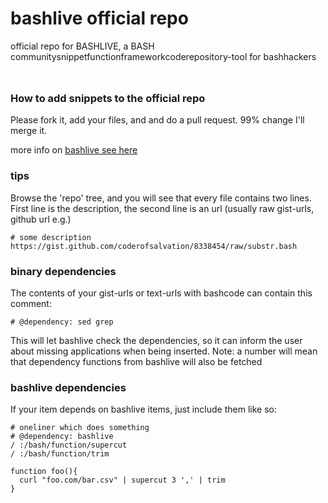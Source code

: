bashlive official repo
======================
official repo for BASHLIVE, a BASH communitysnippetfunctionframeworkcoderepository-tool for bashhackers

<img alt="" src="http://2webapp.com/bashlive/bashlive.png" style="height:0.8em"/>

### How to add snippets to the official repo

Please fork it, add your files, and and do a pull request.
99% change I'll merge it.

more info on [bashlive see here](http://2webapp.com/bashlive)

### tips 
Browse the 'repo' tree, and you will see that every file contains two lines.
First line is the description, the second line is an url (usually raw gist-urls, github url e.g.)

    # some description
    https://gist.github.com/coderofsalvation/8338454/raw/substr.bash

### binary dependencies 
The contents of your gist-urls or text-urls with bashcode can contain this comment:

    # @dependency: sed grep

This will let bashlive check the dependencies, so it can inform the user about missing applications when being inserted.
Note: a number will mean that dependency functions from bashlive will also be fetched

### bashlive dependencies

If your item depends on bashlive items, just include them like so:

    # oneliner which does something 
    # @dependency: bashlive
    / :/bash/function/supercut
    / :/bash/function/trim 

    function foo(){
      curl "foo.com/bar.csv" | supercut 3 ',' | trim 
    }
